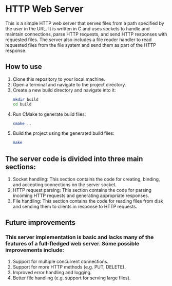 # HTTP Web Server

This is a simple HTTP web server that serves files from a path specified by the user in the URL. It is written in C and uses sockets to handle and maintain connections, parse HTTP requests, and send HTTP responses with requested files. The server also includes a file reader handler to read requested files from the file system and send them as part of the HTTP response. 

## How to use

1. Clone this repository to your local machine.
2. Open a terminal and navigate to the project directory.
3. Create a new build directory and navigate into it:
    ```bash
    mkdir build
    cd build
    ```
4. Run CMake to generate build files:
    ```bash
    cmake ..
    ```
5. Build the project using the generated build files:
    ```bash
    make
    ```

## The server code is divided into three main sections:

1. Socket handling: This section contains the code for creating, binding, and accepting connections on the server socket.
2. HTTP request parsing: This section contains the code for parsing incoming HTTP requests and generating appropriate responses.
3. File handling: This section contains the code for reading files from disk and sending them to clients in response to HTTP requests.

## Future improvements

### This server implementation is basic and lacks many of the features of a full-fledged web server. Some possible improvements include:

1. Support for multiple concurrent connections.
2. Support for more HTTP methods (e.g. PUT, DELETE).
3. Improved error handling and logging.
4. Better file handling (e.g. support for serving large files).
